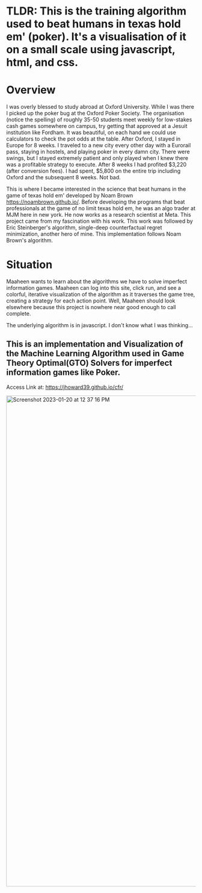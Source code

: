 # TLDR: This is the training algorithm used to beat humans in texas hold em' (poker). It's a visualisation of it on a small scale using javascript, html, and css.

# Overview
I was overly blessed to study abroad at Oxford University. While I was there I picked up the poker bug at the Oxford Poker Society. The organisation (notice the spelling) of roughly 35-50 students meet weekly for low-stakes cash games somewhere on campus, try getting that approved at a Jesuit institution like Fordham. It was beautiful, on each hand we could use calculators to check the pot odds at the table. After Oxford, I stayed in Europe for 8 weeks. I traveled to a new city every other day with a Eurorail pass, staying in hostels, and playing poker in every damn city. There were swings, but I stayed extremely patient and only played when I knew there was a profitable strategy to execute. After 8 weeks I had profited $3,220 (after conversion fees). I had spent, $5,800 on the entire trip including Oxford and the subsequent 8 weeks. Not bad. 

This is where I became interested in the science that beat humans in the game of texas hold em' developed by Noam Brown https://noambrown.github.io/. Before developing the programs that beat professionals at the game of no limit texas hold em, he was an algo trader at MJM here in new york. He now works as a research scientist at Meta. This project came from my fascination with his work. This work was followed by Eric Steinberger's algorithm, single-deep counterfactual regret minimization, another hero of mine. This implementation follows Noam Brown's algorithm.


# Situation
Maaheen wants to learn about the algorithms we have to solve imperfect information games. Maaheen can log into this site, click run, and see a colorful, iterative visualization of the algorithm as it traverses the game tree, creating a strategy for each action point. Well, Maaheen should look elsewhere because this project is nowhere near good enough to call complete. 

The underlying algorithm is in javascript. I don't know what I was thinking... 

## This is an implementation and Visualization of the Machine Learning Algorithm used in Game Theory Optimal(GTO) Solvers for imperfect information games like Poker.

Access Link at: https://jhoward39.github.io/cfr/

<img width="1301" alt="Screenshot 2023-01-20 at 12 37 16 PM" src="https://user-images.githubusercontent.com/70383367/213766669-5da9c1b9-1b43-4bf4-a237-2299e8fcae75.png">

